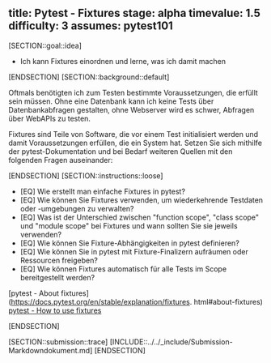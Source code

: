 title: Pytest - Fixtures
stage: alpha
timevalue: 1.5
difficulty: 3
assumes: pytest101
---
[SECTION::goal::idea]

- Ich kann Fixtures einordnen und lerne, was ich damit machen

[ENDSECTION]
[SECTION::background::default]

Oftmals benötigten ich zum Testen bestimmte Voraussetzungen, die erfüllt sein müssen.
Ohne eine Datenbank kann ich keine Tests über Datenbankabfragen gestalten, ohne Webserver
wird es schwer, Abfragen über WebAPIs zu testen.

Fixtures sind Teile von Software, die vor einem Test initialisiert werden und damit
Voraussetzungen erfüllen, die ein System hat.
Setzen Sie sich mithilfe der pytest-Dokumentation und bei Bedarf weiteren Quellen mit den
folgenden Fragen auseinander:

[ENDSECTION]
[SECTION::instructions::loose]

- [EQ] Wie erstellt man einfache Fixtures in pytest?
- [EQ] Wie können Sie Fixtures verwenden, um wiederkehrende Testdaten oder -umgebungen zu verwalten?
- [EQ] Was ist der Unterschied zwischen "function scope", "class scope" und "module scope" bei
   Fixtures und wann sollten Sie sie jeweils verwenden?
- [EQ] Wie können Sie Fixture-Abhängigkeiten in pytest definieren?
- [EQ] Wie können Sie in pytest mit Fixture-Finalizern aufräumen oder Ressourcen freigeben?
- [EQ] Wie können Fixtures automatisch für alle Tests im Scope bereitgestellt werden?

[pytest - About fixtures](https://docs.pytest.org/en/stable/explanation/fixtures.
html#about-fixtures)
[pytest - How to use fixtures](https://docs.pytest.org/en/stable/how-to/fixtures.html)

[ENDSECTION]

[SECTION::submission::trace]
[INCLUDE::../../_include/Submission-Markdowndokument.md]
[ENDSECTION]
